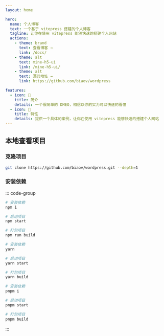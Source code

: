```yaml
---
layout: home

hero:
  name: 个人博客
  text: 一个基于 vitepress 搭建的个人博客
  tagline: 让你在使用 vitepress 能够快速的搭建个人网站
  actions:
    - theme: brand
      text: 查看博客 →
      link: /docs/
    - theme: alt
      text: mine-h5-ui
      link: /mine-h5-ui/
    - theme: alt
      text: 源码地址 →
      link: https://github.com/biaov/wordpress

features:
  - icon: 📝
    title: 简介
    details: 一个很简单的 DMEO，相信以你的实力可以快速的看懂
  - icon: 📔
    title: 特性
    details: 提供一个具体的案例，让你在使用 vitepress 能够快速的搭建个人网站
---
```


## 本地查看项目

### 克隆项目

```sh
git clone https://github.com/biaov/wordpress.git --depth=1
```

### 安装依赖

::: code-group

```sh [npm]
# 安装依赖
npm i

# 启动项目
npm start

# 打包项目
npm run build
```

```sh [yarn]
# 安装依赖
yarn

# 启动项目
yarn start

# 打包项目
yarn build
```

```sh [pnpm]
# 安装依赖
pnpm i

# 启动项目
pnpm start

# 打包项目
pnpm build
```

:::

<style>
:root {
  --vp-home-hero-name-color: transparent;
  --vp-home-hero-name-background: -webkit-linear-gradient(120deg, #bd34fe 30%, #41d1ff);

  --vp-home-hero-image-background-image: linear-gradient(-45deg, #bd34fe 50%, #47caff 50%);
  --vp-home-hero-image-filter: blur(44px);
}
.sidebar-item {
  text-overflow: ellipsis;
  white-space: nowrap;
  overflow: hidden;
}

::-webkit-scrollbar {
  width: 6px !important;
  height: 6px !important;
}

::-webkit-scrollbar-thumb {
  border-radius: 10px !important;
  background: #3eaf7c !important;
}

:root {
  scroll-behavior: smooth;
}

</style>
